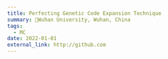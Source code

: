 ```yaml
---
title: Perfecting Genetic Code Expansion Technique
summary: 📍Wuhan University, Wuhan, China
tags:
  - MC
date: 2022-01-01
external_link: http://github.com
---
```

